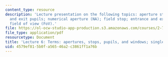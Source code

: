 ```yaml
---
content_type: resource
description: 'Lecture presentation on the following topics: aperture stop; entrance
  and exit pupils; numerical aperture (NA); field stop; entrance and exit windows;
  field of view (FoV).'
file: https://ol-ocw-studio-app-production.s3.amazonaws.com/courses/2-71-optics-spring-2009/4579ef815b0fa56546a2c3861ff1a76b_MIT2_71S09_lec06.pdf
file_type: application/pdf
resourcetype: Document
title: 'Lecture 6: Terms: apertures, stops, pupils, and windows; single-lens camera'
uid: 4579ef81-5b0f-a565-46a2-c3861ff1a76b
---
```

